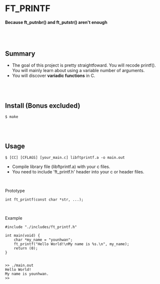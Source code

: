 # FT_PRINTF
#### Because ft_putnbr() and ft_putstr() aren't enough
<br/>
<br/>

## Summary
+ The goal of this project is pretty straightfoward. You will recode printf(). You will mainly learn about using a variable number of arguments.
+ You will discover **variadic functions** in C.
<br/>
<br/>

## Install (Bonus excluded)
	$ make
<br/>
<br/>

## Usage
	$ [CC] [CFLAGS] [your_main.c] libftprintf.a -o main.out
+ Compile library file (libftprintf.a) with your c files.
+ You need to include 'ft_printf.h' header into your c or header files.
<br/>

Prototype
```
int ft_printf(const char *str, ...);
```
<br/>

Example
```
#include "./includes/ft_printf.h"

int main(void) {
	char *my_name = "younhwan";
	ft_printf("Hello World!\nMy name is %s.\n", my_name);
	return (0);
}


>> ./main.out
Hello World!
My name is younhwan.
>> 
```
